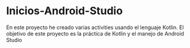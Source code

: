 # Inicios-Android-Studio
En este proyecto he creado varias activities usando el lenguaje Kotlin. El objetivo de este proyecto es la práctica de Kotlin y el manejo de Android Studio
